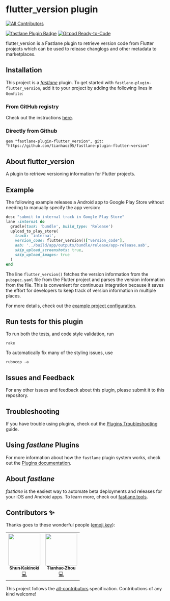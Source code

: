 # flutter_version plugin
<!-- ALL-CONTRIBUTORS-BADGE:START - Do not remove or modify this section -->
[![All Contributors](https://img.shields.io/badge/all_contributors-2-orange.svg?style=flat-square)](#contributors-)
<!-- ALL-CONTRIBUTORS-BADGE:END -->

[![fastlane Plugin Badge](https://rawcdn.githack.com/fastlane/fastlane/master/fastlane/assets/plugin-badge.svg)](https://rubygems.org/gems/fastlane-plugin-flutter_version)
[![Gitpod Ready-to-Code](https://img.shields.io/badge/Gitpod-Ready--to--Code-blue?logo=gitpod)](https://gitpod.io/#https://github.com/tianhaoz95/fastlane-plugin-flutter_version) 

flutter_version is a Fastlane plugin to retrieve version code from Flutter projects which can be used to release changlogs and other metadata to marketplaces.

## Installation

This project is a [_fastlane_](https://github.com/fastlane/fastlane) plugin. To get started with `fastlane-plugin-flutter_version`, add it to your project by adding the following lines in `Gemfile`:

### From GitHub registry

Check out the instructions [here](https://github.com/tianhaoz95/fastlane-plugin-flutter_version/packages/143774).

### Directly from Github

```Gemfile
gem "fastlane-plugin-flutter_version", git: "https://github.com/tianhaoz95/fastlane-plugin-flutter-version"
```

## About flutter_version

A plugin to retrieve versioning information for Flutter projects.

## Example

The following example releases a Android app to Google Play Store without needing to manually specify the app version:

```ruby
desc "submit to internal track in Google Play Store"
lane :internal do
  gradle(task: 'bundle', build_type: 'Release')
  upload_to_play_store(
    track: 'internal',
    version_code: flutter_version()["version_code"],
    aab: '../build/app/outputs/bundle/release/app-release.aab',
    skip_upload_screenshots: true,
    skip_upload_images: true
  )
end
```

The line `flutter_version()` fetches the version information from the `pubspec.yaml` file from the Flutter project and parses the version information from the file. This is convenient for continuous integration because it saves the effort for developers to keep track of version information in multiple places.

For more details, check out the [example project configuration](https://github.com/tianhaoz95/photochat/blob/master/photochatapp/android/fastlane/Fastfile).

## Run tests for this plugin

To run both the tests, and code style validation, run

```
rake
```

To automatically fix many of the styling issues, use

```
rubocop -a
```

## Issues and Feedback

For any other issues and feedback about this plugin, please submit it to this repository.

## Troubleshooting

If you have trouble using plugins, check out the [Plugins Troubleshooting](https://docs.fastlane.tools/plugins/plugins-troubleshooting/) guide.

## Using _fastlane_ Plugins

For more information about how the `fastlane` plugin system works, check out the [Plugins documentation](https://docs.fastlane.tools/plugins/create-plugin/).

## About _fastlane_

_fastlane_ is the easiest way to automate beta deployments and releases for your iOS and Android apps. To learn more, check out [fastlane.tools](https://fastlane.tools).

## Contributors ✨

Thanks goes to these wonderful people ([emoji key](https://allcontributors.org/docs/en/emoji-key)):

<!-- ALL-CONTRIBUTORS-LIST:START - Do not remove or modify this section -->
<!-- prettier-ignore-start -->
<!-- markdownlint-disable -->
<table>
  <tr>
    <td align="center"><a href="https://www.shunkakinoki.com/"><img src="https://avatars0.githubusercontent.com/u/39187513?v=4" width="100px;" alt=""/><br /><sub><b>Shun Kakinoki</b></sub></a><br /><a href="https://github.com/tianhaoz95/fastlane-plugin-flutter_version/commits?author=shunkakinoki" title="Code">💻</a></td>
    <td align="center"><a href="http://tianhaoz.com"><img src="https://avatars3.githubusercontent.com/u/16887772?v=4" width="100px;" alt=""/><br /><sub><b>Tianhao Zhou</b></sub></a><br /><a href="https://github.com/tianhaoz95/fastlane-plugin-flutter_version/commits?author=tianhaoz95" title="Code">💻</a></td>
  </tr>
</table>

<!-- markdownlint-enable -->
<!-- prettier-ignore-end -->
<!-- ALL-CONTRIBUTORS-LIST:END -->

This project follows the [all-contributors](https://github.com/all-contributors/all-contributors) specification. Contributions of any kind welcome!